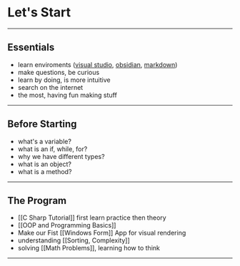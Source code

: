 # Let's Start
---

## Essentials
- learn enviroments ([visual studio](https://visualstudio.microsoft.com/it/), [obsidian](https://obsidian.md/), [markdown](https://www.markdownguide.org/basic-syntax/))
- make questions, be curious
- learn by doing, is more intuitive
- search on the internet
- the most, having fun making stuff

---

## Before Starting 
- what's a variable?
- what is an if, while, for?
- why we have different types?
- what is an object?
- what is a method?

---

## The Program
- [[C Sharp Tutorial]] first learn practice then theory
- [[OOP and Programming Basics]]  
- Make our Fist [[Windows Form]] App for visual rendering
- understanding [[Sorting, Complexity]]
- solving [[Math Problems]], learning how to think

---
